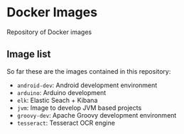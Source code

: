 # Docker Images

Repository  of Docker images

## Image list

So far these are the images contained in this repository:

- `android-dev`: Android development environment
- `arduino`: Arduino development
- `elk`: Elastic Seach + Kibana
- `jvm`: Image to develop JVM based projects
- `groovy-dev`: Apache Groovy development environment
- `tesseract`: Tesseract OCR engine
